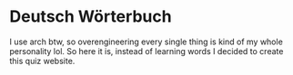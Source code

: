 # Deutsch Wörterbuch

I use arch btw, so overengineering every single thing is kind of my whole personality lol.
So here it is, instead of learning words I decided to create this quiz website.
